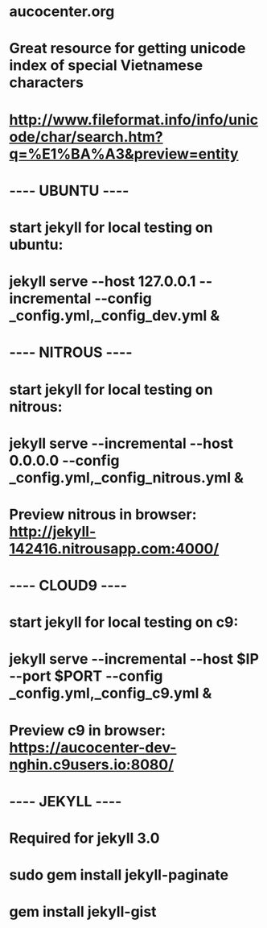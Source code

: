 # aucocenter.org
# Great resource for getting unicode index of special Vietnamese characters
# http://www.fileformat.info/info/unicode/char/search.htm?q=%E1%BA%A3&preview=entity
# ---- UBUNTU ----
# start jekyll for local testing on ubuntu:
# jekyll serve --host 127.0.0.1 --incremental --config _config.yml,_config_dev.yml &
# ---- NITROUS ----
# start jekyll for local testing on nitrous:
# jekyll serve --incremental --host 0.0.0.0 --config _config.yml,_config_nitrous.yml &
# Preview nitrous in browser: http://jekyll-142416.nitrousapp.com:4000/
# ---- CLOUD9 ----
# start jekyll for local testing on c9:
# jekyll serve --incremental --host $IP --port $PORT --config _config.yml,_config_c9.yml &
# Preview c9 in browser: https://aucocenter-dev-nghin.c9users.io:8080/
# ---- JEKYLL ----
# Required for jekyll 3.0
# sudo gem install jekyll-paginate
# gem install jekyll-gist
